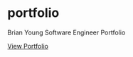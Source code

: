 # portfolio
Brian Young Software Engineer Portfolio

<a href="https://brianyoung.io">View Portfolio</a>

